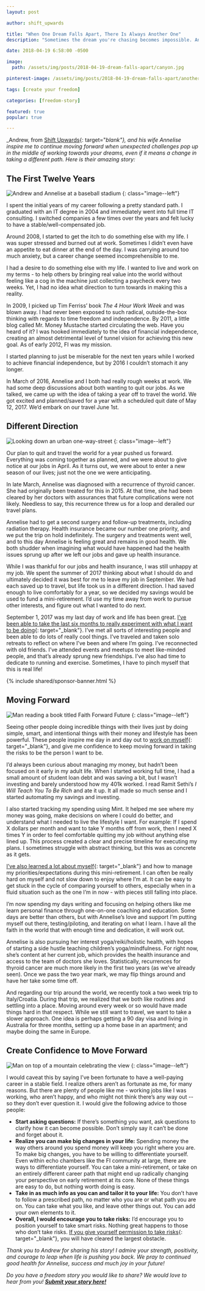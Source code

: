 ```yaml
---
layout: post

author: shift_upwards

title: "When One Dream Falls Apart, There Is Always Another One"
description: "Sometimes the dream you're chasing becomes impossible. Andrew and his wife Annelise didn't let that stop them - they found a new dream with just as much power."

date: 2018-04-19 6:58:00 -0500

image:
  path: /assets/img/posts/2018-04-19-dream-falls-apart/canyon.jpg

pinterest-image: /assets/img/posts/2018-04-19-dream-falls-apart/another-path.png

tags: [create your freedom]

categories: [freedom-story]

featured: true
popular: true

---
```


_Andrew, from [Shift Upwards](https://shiftupwards.com){: target="_blank"}, and his wife Annelise inspire me to continue moving forward when unexpected challenges pop up in the middle of working towards your dreams, even if it means a change in taking a different path. Here is their amazing story:_

## The First Twelve Years

![Andrew and Annelise at a baseball stadium]({{site.url}}/assets/img/posts/2018-04-19-dream-falls-apart/baseball.jpg)
{: class="image--left"}

I spent the initial years of my career following a pretty standard path. I graduated with an IT degree in 2004 and immediately went into full time IT consulting. I switched companies a few times over the years and felt lucky to have a stable/well-compensated job.

Around 2008, I started to get the itch to do something else with my life. I was super stressed and burned out at work. Sometimes I didn’t even have an appetite to eat dinner at the end of the day. I was carrying around too much anxiety, but a career change seemed incomprehensible to me.

I had a desire to do something else with my life. I wanted to live and work on my terms - to help others by bringing real value into the world without feeling like a cog in the machine just collecting a paycheck every two weeks. Yet, I had no idea what direction to turn towards in making this a reality.

In 2009, I picked up Tim Ferriss’ book _The 4 Hour Work Week_ and was blown away. I had never been exposed to such radical, outside-the-box thinking with regards to time freedom and independence. By 2011, a little blog called Mr. Money Mustache started circulating the web. Have you heard of it? I was hooked immediately to the idea of financial independence, creating an almost detrimental level of tunnel vision for achieving this new goal. As of early 2012, FI was my mission.

I started planning to just be miserable for the next ten years while I worked to achieve financial independence, but by 2016 I couldn’t stomach it any longer.

In March of 2016, Annelise and I both had really rough weeks at work. We had some deep discussions about both wanting to quit our jobs. As we talked, we came up with the idea of taking a year off to travel the world. We got excited and planned/saved for a year with a scheduled quit date of May 12, 2017. We’d embark on our travel June 1st.

## Different Direction

![Looking down an urban one-way-street]({{site.url}}/assets/img/posts/2018-04-19-dream-falls-apart/one-way-street.jpg)
{: class="image--left"}

Our plan to quit and travel the world for a year pushed us forward. Everything was coming together as planned, and we were about to give notice at our jobs in April. As it turns out, we were about to enter a new season of our lives; just not the one we were anticipating.

In late March, Annelise was diagnosed with a recurrence of thyroid cancer. She had originally been treated for this in 2015. At that time, she had been cleared by her doctors with assurances that future complications were not likely. Needless to say, this recurrence threw us for a loop and derailed our travel plans.

Annelise had to get a second surgery and follow-up treatments, including radiation therapy. Health insurance became our number one priority, and we put the trip on hold indefinitely. The surgery and treatments went well, and to this day Annelise is feeling great and remains in good health. We both shudder when imagining what would have happened had the health issues sprung up after we left our jobs and gave up health insurance.

While I was thankful for our jobs and health insurance, I was still unhappy at my job. We spent the summer of 2017 thinking about what I should do and ultimately decided it was best for me to leave my job in September. We had each saved up to travel, but life took us in a different direction. I had saved enough to live comfortably for a year, so we decided my savings would be used to fund a mini-retirement. I’d use my time away from work to pursue other interests, and figure out what I wanted to do next.

September 1, 2017 was my last day of work and life has been great. [I’ve been able to take the last six months to really experiment with what I want to be doing](https://shiftupwards.com/six-months-into-mini-retirement/){: target="_blank"}. I’ve met all sorts of interesting people and been able to do lots of really cool things. I’ve traveled and taken solo retreats to reflect on where I’ve been and where I’m going. I’ve reconnected with old friends. I’ve attended events and meetups to meet like-minded people, and that’s already sprung new friendships. I’ve also had time to dedicate to running and exercise. Sometimes, I have to pinch myself that this is real life!

{% include shared/sponsor-banner.html %}

## Moving Forward

![Man reading a book titled Faith Forward Future]({{site.url}}/assets/img/posts/2018-04-19-dream-falls-apart/book.jpg)
{: class="image--left"}

Seeing other people doing incredible things with their lives just by doing simple, smart, and intentional things with their money and lifestyle has been powerful. These people inspire me day in and day out to [work on myself](https://shiftupwards.com/budget-plan-personal-development/){: target="_blank"}, and give me confidence to keep moving forward in taking the risks to be the person I want to be.

I’d always been curious about managing my money, but hadn’t been focused on it early in my adult life. When I started working full time, I had a small amount of student loan debt and was saving a bit, but I wasn’t investing and barely understood how my 401k worked. I read Ramit Sethi’s _I Will Teach You To Be Rich_ and ate it up. It all made so much sense and I started automating my savings and investing.

I also started tracking my spending using Mint. It helped me see where my money was going, make decisions on where I could do better, and understand what I needed to live the lifestyle I want. For example: If I spend X dollars per month and want to take Y months off from work, then I need X times Y in order to feel comfortable quitting my job without anything else lined up. This process created a clear and precise timeline for executing my plans. I sometimes struggle with abstract thinking, but this was as concrete as it gets.

[I’ve also learned a lot about myself](https://shiftupwards.com/lessons-after-quitting/){: target="_blank"} and how to manage my priorities/expectations during this mini-retirement. I can often be really hard on myself and not slow down to enjoy where I’m at. It can be easy to get stuck in the cycle of comparing yourself to others, especially when in a fluid situation such as the one I’m in now - with pieces still falling into place.

I’m now spending my days writing and focusing on helping others like me learn personal finance through one-on-one coaching and education. Some days are better than others, but with Annelise’s love and support I’m putting myself out there, testing/piloting, and iterating on what I learn. I have all the faith in the world that with enough time and dedication, it will work out.

Annelise is also pursuing her interest yoga/reiki/holistic health, with hopes of starting a side hustle teaching children’s yoga/mindfulness. For right now, she’s content at her current job, which provides the health insurance and access to the team of doctors she loves. Statistically, recurrences for thyroid cancer are much more likely in the first two years (as we’ve already seen). Once we pass the two year mark, we may flip things around and have her take some time off.

And regarding our trip around the world, we recently took a two week trip to Italy/Croatia. During that trip, we realized that we both like routines and settling into a place. Moving around every week or so would have made things hard in that respect. While we still want to travel, we want to take a slower approach. One idea is perhaps getting a 90 day visa and living in Australia for three months, setting up a home base in an apartment; and maybe doing the same in Europe.

## Create Confidence to Move Forward

![Man on top of a mountain celebrating the view]({{site.url}}/assets/img/posts/2018-04-19-dream-falls-apart/mountain.jpg)
{: class="image--left"}

I would caveat this by saying I’ve been fortunate to have a well-paying career in a stable field. I realize others aren’t as fortunate as me, for many reasons. But there are plenty of people like me - working jobs like I was working, who aren’t happy, and who might not think there’s any way out --  so they don’t ever question it. I would give the following advice to those people:

- __Start asking questions:__ If there’s something you want, ask questions to clarify how it can become possible. Don’t simply say it can’t be done and forget about it.
- __Realize you can make big changes in your life:__ Spending money the way others around you spend money will keep you right where you are. To make big changes, you have to be willing to differentiate yourself. Even within echo chambers like the FI community at large, there are ways to differentiate yourself. You can take a mini-retirement, or take on an entirely different career path that might end up radically changing your perspective on early retirement at its core. None of these things are easy to do, but nothing worth doing is easy.
- __Take in as much info as you can and tailor it to your life:__ You don’t have to follow a prescribed path, no matter who you are or what path you are on. You can take what you like, and leave other things out. You can add your own elements to it.
- __Overall, I would encourage you to take risks:__ I’d encourage you to position yourself to take smart risks. Nothing great happens to those who don’t take risks. [If you give yourself permission to take risks](https://shiftupwards.com/risk-aversion-holding-back/){: target="_blank"}, you will have cleared the largest obstacle.

_Thank you to Andrew for sharing his story! I admire your strength, positivity, and courage to leap when life is pushing you back. We pray to continued good health for Annelise,  success and much joy in your future!_

_Do you have a freedom story you would like to share? We would love to hear from you!_ ___[Submit your story here!]({{site.url}}/freedom-stories/#share-your-story)___
